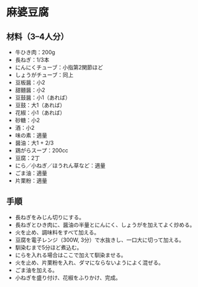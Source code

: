 # 麻婆豆腐


## 材料（3–4人分）
- 牛ひき肉：200g
- 長ねぎ：1/3本
- にんにくチューブ：小指第2関節ほど
- しょうがチューブ：同上
- 豆板醤：小2
- 甜麺醤：小2
- 豆鼓醤：小1（あれば）
- 豆鼓：大1（あれば）
- 花椒：小1（あれば）
- 砂糖：小2
- 酒：小2
- 味の素：適量
- 醤油：大1 + 2/3
- 鶏がらスープ：200cc
- 豆腐：2丁
- にら／小ねぎ／ほうれん草など：適量
- ごま油：適量
- 片栗粉：適量


## 手順
- 長ねぎをみじん切りにする。
- 長ねぎとひき肉に、醤油の半量とにんにく、しょうがを加えてよく炒める。
- 火を止め、調味料をすべて加える。
- 豆腐を電子レンジ（300W, 3分）で水抜きし、一口大に切って加える。
- 馴染むまで5分ほど煮込む。
- にらを入れる場合はここで加えて馴染ませる。
- 火を止め、片栗粉を入れ、ダマにならないようによく混ぜる。
- ごま油を加える。
- 小ねぎを盛り付け、花椒をふりかけ、完成。
